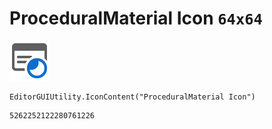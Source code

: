# ProceduralMaterial Icon `64x64`
<img src="/img/ProceduralMaterial%20Icon.png" width=64 height=64>

``` CSharp
EditorGUIUtility.IconContent("ProceduralMaterial Icon")
```
```
5262252122280761226
```
